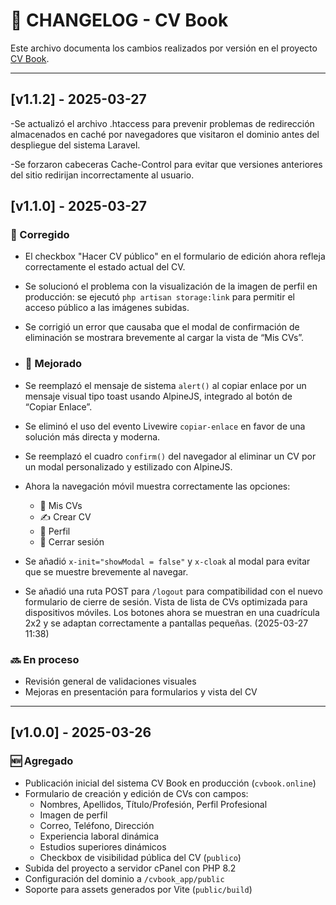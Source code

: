 # 📄 CHANGELOG - CV Book

Este archivo documenta los cambios realizados por versión en el proyecto [CV Book](https://cvbook.online).

---
## [v1.1.2] - 2025-03-27

-Se actualizó el archivo .htaccess para prevenir problemas de redirección almacenados en caché por navegadores que visitaron el dominio antes del despliegue del sistema Laravel.

-Se forzaron cabeceras Cache-Control para evitar que versiones anteriores del sitio redirijan incorrectamente al usuario.



## [v1.1.0] - 2025-03-27

### 🔧 Corregido
- El checkbox "Hacer CV público" en el formulario de edición ahora refleja correctamente el estado actual del CV.
- Se solucionó el problema con la visualización de la imagen de perfil en producción: se ejecutó `php artisan storage:link` para permitir el acceso público a las imágenes subidas.

- Se corrigió un error que causaba que el modal de confirmación de eliminación se mostrara brevemente al cargar la vista de “Mis CVs”.

- ### 💄 Mejorado
- Se reemplazó el mensaje de sistema `alert()` al copiar enlace por un mensaje visual tipo toast usando AlpineJS, integrado al botón de “Copiar Enlace”.
- Se eliminó el uso del evento Livewire `copiar-enlace` en favor de una solución más directa y moderna.
- Se reemplazó el cuadro `confirm()` del navegador al eliminar un CV por un modal personalizado y estilizado con AlpineJS.
- Ahora la navegación móvil muestra correctamente las opciones:
  - 📄 Mis CVs
  - ✍️ Crear CV
  - 👤 Perfil
  - 🚪 Cerrar sesión
- Se añadió `x-init="showModal = false"` y `x-cloak` al modal para evitar que se muestre brevemente al navegar.
- Se añadió una ruta POST para `/logout` para compatibilidad con el nuevo formulario de cierre de sesión.
Vista de lista de CVs optimizada para dispositivos móviles. Los botones ahora se muestran en una cuadrícula 2x2 y se adaptan correctamente a pantallas pequeñas. (2025-03-27 11:38)




### 🔜 En proceso
- Revisión general de validaciones visuales
- Mejoras en presentación para formularios y vista del CV
---

## [v1.0.0] - 2025-03-26

### 🆕 Agregado
- Publicación inicial del sistema CV Book en producción (`cvbook.online`)
- Formulario de creación y edición de CVs con campos:
  - Nombres, Apellidos, Título/Profesión, Perfil Profesional
  - Imagen de perfil
  - Correo, Teléfono, Dirección
  - Experiencia laboral dinámica
  - Estudios superiores dinámicos
  - Checkbox de visibilidad pública del CV (`publico`)
- Subida del proyecto a servidor cPanel con PHP 8.2
- Configuración del dominio a `/cvbook_app/public`
- Soporte para assets generados por Vite (`public/build`)

